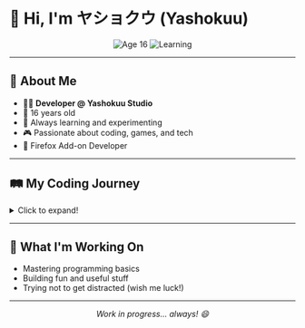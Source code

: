 # 👋 Hi, I'm ヤショクウ (Yashokuu)

<p align="center">
  <img src="https://img.shields.io/badge/Age-16-blue" alt="Age 16">
  <img src="https://img.shields.io/badge/Status-Learning-brightgreen" alt="Learning">
</p>

---

## 🚀 About Me

- 🧑‍💻 **Developer @ Yashokuu Studio**
- 🎂 16 years old
- 🌱 Always learning and experimenting
- 🎮 Passionate about coding, games, and tech
- 🦊 Firefox Add-on Developer

---

## 🛤️ My Coding Journey
<details>
<summary>Click to expand!</summary>

- 🐍 Currently learning **Python**
- 💻 Exploring **JavaScript**
- 🛠️ Love building new projects and tinkering
- 🤹‍♂️ Sometimes get distracted (procrastination is my superpower!)

</details>

---

## 🌟 What I'm Working On

- Mastering programming basics
- Building fun and useful stuff
- Trying not to get distracted (wish me luck!)

---

<p align="center">
  <em>Work in progress... always! 😄</em>
</p>
